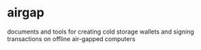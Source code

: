 # airgap
documents and tools for creating cold storage wallets and signing transactions on offline air-gapped computers
